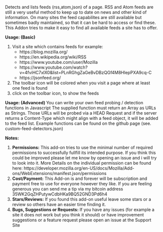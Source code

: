 Detects and lists feeds (rss,atom,json) of a page. RSS and Atom feeds are still
a very useful method to keep up to date on news and other kind of information.
On many sites the feed capabilites are still available but sometimes badly
maintained, so that it can be hard to access or find these. This Addon tries to
make it easy to find all available feeds a site has to offer.

<b>Usage: (Basic) </b>
<ol>
  <li>
    Visit a site which contains feeds for example:
    <ul>
      <li>https://blog.mozilla.org/</li>
      <li>https://en.wikipedia.org/wiki/RSS</li>
      <li>https://www.youtube.com/user/Mozilla</li>
      <li>
        https://www.youtube.com/watch?v=4fviHC7xlX0&list=PLnRGhgZaGeBvDBzQGf4M8HIepPXA9cq-C
      </li>
      <li>https://jsonfeed.org/</li>
    </ul>
  </li>
  <li>
    The toolbar icon will be colored when you visit a page where at least one
    feed is found
  </li>
  <li>click on the toolbar icon, to show the feeds</li>
</ol>

<b>Usage: (Advanced) </b>
You can write your own feed probing / detection functions in Javascript The
supplied function must return an Array as URLs as Strings. Those URLs will be
probed via a HEAD Request and if the server returns a Content-Type which might
align with a feed object, it will be added to the feed list. Example functions
can be found on the github page (see. custom-feed-detectors.json)

<b>Notes:</b>
<ol>
    <li><b>Permissions:</b>
        This add-on tries to use the minimal number of required permissions to successfully fullfill its intended purpose.
        If you think this could be improved please let me know by opening an issue and i will try to look into it.
        More Details on the individual permission can be found here: https://developer.mozilla.org/en-US/docs/Mozilla/Add-ons/WebExtensions/manifest.json/permissions
    </li>
    <li><b>Cost/Payment:</b>
        This Add-on is and forever will be subscription and payment free to use for everyone however they like.
        If you are feeling generous you can send me a tip via my bitcoin address 35WK2GqZHPutywCdbHKa9BQ52GND3Pd6h4
    </li>
    <li><b>Stars/Reviews:</b>
        If you found this add-on useful leave some stars or a review so others have an  easier time finding it.
    </li>
    <li><b>Bugs, Suggestions or Requests:</b>
        If you have any issues (for example a site it does not work but you think it should) or have improvement suggestions or a feature request please open an issue at the Support Site
    </li>
</ol>


